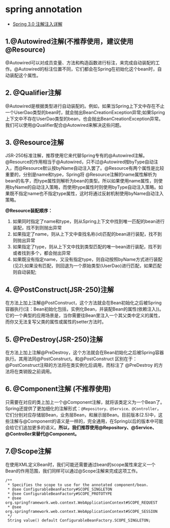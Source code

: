 # spring annotation

- [Spring 3.0 注解注入详解](http://developer.51cto.com/art/201104/255395.htm)

## 1.@Autowired注解(不推荐使用，建议使用@Resource)

@Autowired可以对成员变量、方法和构造函数进行标注，来完成自动装配的工作。@Autowired的标注位置不同，它们都会在Spring在初始化这个bean时，自动装配这个属性。

## 2. @Qualifier注解

@Autowired是根据类型进行自动装配的。例如，如果当Spring上下文中存在不止一个UserDao类型的bean时，就会抛出BeanCreationException异常;如果Spring上下文中不存在UserDao类型的bean，也会抛出BeanCreationException异常。我们可以使用@Qualifier配合@Autowired来解决这些问题。

## 3. @Resource注解

JSR-250标准注解，推荐使用它来代替Spring专有的@Autowired注解。@Resource的作用相当于@Autowired，只不过@Autowired按byType自动注入，而@Resource默认按byName自动注入罢了。@Resource有两个属性是比较重要的，分别是name和type，Spring将 @Resource注解的name属性解析为bean的名字，而type属性则解析为bean的类型。所以如果使用name属性，则使用byName的自动注入策略，而使用type属性时则使用byType自动注入策略。如果既不指定name也不指定type属性，这时将通过反射机制使用byName自动注入策略。

**@Resource装配顺序：**

1. 如果同时指定了name和type，则从Spring上下文中找到唯一匹配的bean进行装配，找不到则抛出异常
2. 如果指定了name，则从上下文中查找名称(id)匹配的bean进行装配，找不到则抛出异常
3. 如果指定了type，则从上下文中找到类型匹配的唯一bean进行装配，找不到或者找到多个，都会抛出异常
4. 如果既没有指定name，又没有指定type，则自动按照byName方式进行装配(见2);如果没有匹配，则回退为一个原始类型(UserDao)进行匹配，如果匹配则自动装配;

## 4. @PostConstruct(JSR-250)注解

在方法上加上注解@PostConstruct，这个方法就会在Bean初始化之后被Spring容器执行(注：Bean初始化包括，实例化Bean，并装配Bean的属性(依赖注入))。它的一个典型的应用场景是，当你需要往Bean里注入一个其父类中定义的属性，而你又无法复写父类的属性或属性的setter方法时。

## 5. @PreDestroy(JSR-250)注解

在方法上加上注解@PreDestroy，这个方法就会在Bean初始化之后被Spring容器执行。其用法同@PostConstruct。和@PostConstruct 区别在于：@PostConstruct注释的方法将在类实例化后调用，而标注了 @PreDestroy 的方法将在类销毁之前调用。

## 6. @Component注解 (不推荐使用)

只需要在对应的类上加上一个@Component注解，就将该类定义为一个Bean了。Spring还提供了更加细化的注解形式：`@Repository、@Service、@Controller`，它们分别对应存储层Bean，业务层Bean，和展示层Bean。目前版本(2.5)中，这些注解与@Component的语义是一样的，完全通用，在Spring以后的版本中可能会给它们追加更多的语义。**所以，我们推荐使用@Repository、@Service、@Controller来替代@Component。**

## 7.@Scope注解

在使用XML定义Bean时，我们可能还需要通过bean的scope属性来定义一个Bean的作用范围，我们同样可以通过@Scope注解来完成这项工作。

	/**
	 * Specifies the scope to use for the annotated component/bean.
	 * @see ConfigurableBeanFactory#SCOPE_SINGLETON
	 * @see ConfigurableBeanFactory#SCOPE_PROTOTYPE
	 * @see org.springframework.web.context.WebApplicationContext#SCOPE_REQUEST
	 * @see org.springframework.web.context.WebApplicationContext#SCOPE_SESSION
	 */
	 String value() default ConfigurableBeanFactory.SCOPE_SINGLETON;